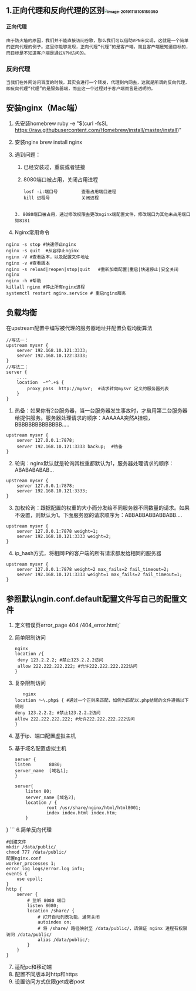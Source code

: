 ## 1.正向代理和反向代理的区别<img src="/Users/gzqy/Library/Application Support/typora-user-images/image-20191118105159350.png" alt="image-20191118105159350" style="zoom:50%;" />

#### 正向代理
	由于防火墙的原因，我们并不能直接访问谷歌，那么我们可以借助VPN来实现，这就是一个简单的正向代理的例子。这里你能够发现，正向代理“代理”的是客户端，而且客户端是知道目标的，而目标是不知道客户端是通过VPN访问的。
### 反向代理
	当我们在外网访问百度的时候，其实会进行一个转发，代理到内网去，这就是所谓的反向代理，即反向代理“代理”的是服务器端，而且这一个过程对于客户端而言是透明的。
## 安装nginx（Mac端）
1. 先安装homebrew
	ruby -e "$(curl -fsSL https://raw.githubusercontent.com/Homebrew/install/master/install)"

2. 安装nginx
	brew install nginx
3. 遇到问题：
	1. 已经安装过，重装或者链接
	2. 8080端口被占用，关闭占用进程
		
		```
		losf -i:端口号			查看占用端口进程
		kill 进程号			关闭进程
	```
		
	3. 8080端口被占用，通过修改权限去更改nginx端配置文件，修改端口为其他未占用端口如8181
4. Nginx常用命令
``` nginx  #启动nginx
nginx -s stop #快速停止nginx
nginx -s quit  #从容停止nginx
nginx -V #查看版本，以及配置文件地址
nginx -v #查看版本
nginx -s reload|reopen|stop|quit   #重新加载配置|重启|快速停止|安全关闭nginx
nginx -h #帮助
killall nginx #停止所有nginx进程
systemctl restart nginx.service # 重启nginx服务
```
## 负载均衡
在upstream配置中编写被代理的服务器地址并配置负载均衡算法
```
//写法一：
upstream mysvr { 
    server 192.168.10.121:3333;
    server 192.168.10.122:3333;
}
//写法二：
server {
    ....
    location  ~*^.+$ {         
        proxy_pass  http://mysvr;  #请求转向mysvr 定义的服务器列表         
    }
}
```
1. 热备：如果你有2台服务器，当一台服务器发生事故时，才启用第二台服务器给提供服务。服务器处理请求的顺序：AAAAAA突然A挂啦，BBBBBBBBBBBBBB.....
```
upstream mysvr { 
    server 127.0.0.1:7878; 
    server 192.168.10.121:3333 backup;  #热备     
}
```
2. 轮询：nginx默认就是轮询其权重都默认为1，服务器处理请求的顺序：ABABABABAB...
```
upstream mysvr { 
    server 127.0.0.1:7878;
    server 192.168.10.121:3333;       
}
```
3. 加权轮询：跟据配置的权重的大小而分发给不同服务器不同数量的请求。如果不设置，则默认为1。下面服务器的请求顺序为：ABBABBABBABBABB....
```
upstream mysvr { 
    server 127.0.0.1:7878 weight=1;
    server 192.168.10.121:3333 weight=2;
}
```
4. ip_hash方式，将相同IP的客户端的所有请求都发给相同的服务器
```
upstream mysvr { 
    server 127.0.0.1:7878 weight=2 max_fails=2 fail_timeout=2;
    server 192.168.10.121:3333 weight=1 max_fails=2 fail_timeout=1;    
}
```

## 参照默认ngin.conf.default配置文件写自己的配置文件

1. 定义错误页error_page 404  /404_error.html;`

2. 简单限制访问

   ```
   nginx
   location /{
   	deny 123.2.2.2; #禁止123.2.2.2访问
   	allow 222.222.222.222; #允许222.222.222.222访问
   }
   
   ```
3. 复杂限制访问
	```
	   nginx
   location ～\.php$ { #通过一个正则来匹配，如例为匹配以.php结尾的文件遵循以下规则
   	deny 123.2.2.2; #禁止123.2.2.2访问
   	allow 222.222.222.222; #允许222.222.222.222访问
   }
	```
4. 基于ip、端口配置虚拟主机
5. 基于域名配置虚拟主机
	```
	server {
    listen       8080;
    server_name  [域名1];
    }
	```
	```
	server{
        listen 80;
        server_name [域名2];
        location / {
                root /usr/share/nginx/html/html8001;
                index index.html index.htm;
        }
}
	```
6.简单反向代理
```nginx
#创建文件
mkdir /data/public/
chmod 777 /data/public/
配置nginx.conf
worker_processes 1;
error_log logs/error.log info;
events {
    use epoll;
}
http {
    server {
        # 监听 8080 端口
        listen 8080;
        location /share/ {
            # 打开自动列表功能，通常关闭
            autoindex on;
            # 将 /share/ 路径映射至 /data/public/，请保证 nginx 进程有权限访问 /data/public/
            alias /data/public/;
        }
    }
}
```
7. 适配pc和移动端
8. 配置不同版本时http和https
9. 设置访问方式仅限get或者post

